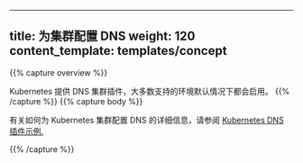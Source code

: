 <!--
---
title: Configure DNS for a Cluster
weight: 120
content_template: templates/concept
---
-->
---
title: 为集群配置 DNS
weight: 120
content_template: templates/concept
---

{{% capture overview %}}
<!--
Kubernetes offers a DNS cluster addon, which most of the supported environments enable by default. 
-->
Kubernetes 提供 DNS 集群插件，大多数支持的环境默认情况下都会启用。
{{% /capture %}}
{{% capture body %}}
<!--
For more information on how to configure DNS for a Kubernetes cluster, see the [Kubernetes DNS sample plugin.](https://github.com/kubernetes/kubernetes/tree/release-1.5/examples/cluster-dns)
-->
有关如何为 Kubernetes 集群配置 DNS 的详细信息，请参阅 [Kubernetes DNS 插件示例.](https://github.com/kubernetes/kubernetes/tree/release-1.5/examples/cluster-dns)

{{% /capture %}}
